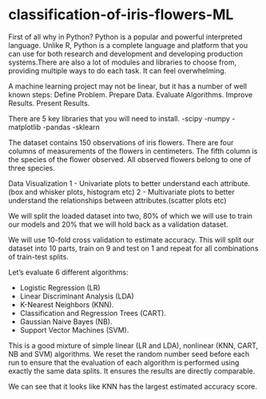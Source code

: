# classification-of-iris-flowers-ML
First of all why in Python?
Python is a popular and powerful interpreted language. Unlike R, Python is a complete language and platform that you can use for both research and development and developing production systems.There are also a lot of modules and libraries to choose from, providing multiple ways to do each task. It can feel overwhelming.


A machine learning project may not be linear, but it has a number of well known steps:
Define Problem.
Prepare Data.
Evaluate Algorithms.
Improve Results.
Present Results.


There are 5 key libraries that you will need to install.
-scipy
-numpy
-matplotlib
-pandas
-sklearn

The dataset contains 150 observations of iris flowers. There are four columns of measurements of the flowers in centimeters. The fifth column is the species of the flower observed. All observed flowers belong to one of three species.

Data Visualization
1 - Univariate plots to better understand each attribute.(box and whisker plots, histogram etc)
2 - Multivariate plots to better understand the relationships between attributes.(scatter plots etc)

We will split the loaded dataset into two, 80% of which we will use to train our models and 20% that we will hold back as a validation dataset.

We will use 10-fold cross validation to estimate accuracy.
This will split our dataset into 10 parts, train on 9 and test on 1 and repeat for all combinations of train-test splits.

Let’s evaluate 6 different algorithms:
- Logistic Regression (LR)
- Linear Discriminant Analysis (LDA)
- K-Nearest Neighbors (KNN).
- Classification and Regression Trees (CART).
- Gaussian Naive Bayes (NB).
- Support Vector Machines (SVM).

This is a good mixture of simple linear (LR and LDA), nonlinear (KNN, CART, NB and SVM) algorithms. We reset the random number seed before each run to ensure that the evaluation of each algorithm is performed using exactly the same data splits. It ensures the results are directly comparable.

We can see that it looks like KNN has the largest estimated accuracy score.
